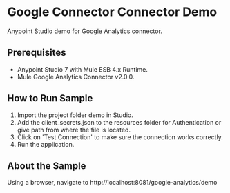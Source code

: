 Google Connector Connector Demo
====================================
Anypoint Studio demo for Google Analytics connector.


Prerequisites
---------------

* Anypoint Studio 7 with Mule ESB 4.x Runtime.
* Mule Google Analytics Connector v2.0.0.


How to Run Sample
-----------------

1. Import the project folder demo in Studio.
2. Add the client_secrets.json to the resources folder for Authentication or give path from where the file is located.
3. Click on 'Test Connection' to make sure the connection works correctly.
4. Run the application.


About the Sample
----------------

Using a browser, navigate to http://localhost:8081/google-analytics/demo